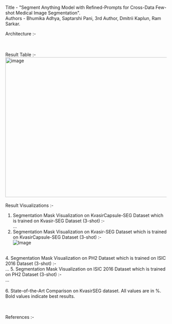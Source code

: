 Title - "Segment Anything Model with Refined-Prompts for Cross-Data Few-shot Medical Image Segmentation". <br />
Authors - Bhumika Adhya, Saptarshi Pani, 3rd Author, Dmitrii Kaplun, Ram Sarkar. <br />

Architecture :- <br />

<br /><br />
Result Table :- <br />
<img width="812" height="436" alt="image" src="https://github.com/user-attachments/assets/d99efadf-88f8-4669-938b-f6ee17fae256" />
<br /><br />
Result Visualizations :- <br />
1. Segmentation Mask Visualization on KvasirCapsule-SEG Dataset which is trained on Kvasir-SEG Dataset (3-shot) :- <br />
...
2. Segmentation Mask Visualization on Kvasir-SEG Dataset which is trained on KvasirCapsule-SEG Dataset (3-shot) :- <br />
![Image](https://github.com/user-attachments/assets/c6a0e649-6413-4cba-a0db-cd6dae885d33)
<br />
4. Segmentation Mask Visualization on PH2 Dataset which is trained on ISIC 2016 Dataset (3-shot) :- <br />
...
5. Segmentation Mask Visualization on ISIC 2016 Dataset which is trained on PH2 Dataset (3-shot) :- <br />
...
<br /><br />
6. State-of-the-Art Comparison on KvasirSEG dataset. All values are in %. Bold values indicate best results. <br />

<br /><br />
References :- <br />

